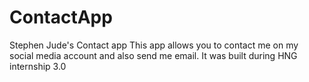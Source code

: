 # ContactApp
Stephen Jude's Contact app
This app allows you to contact me on my social media account and also send me email. It was built during HNG internship 3.0 
